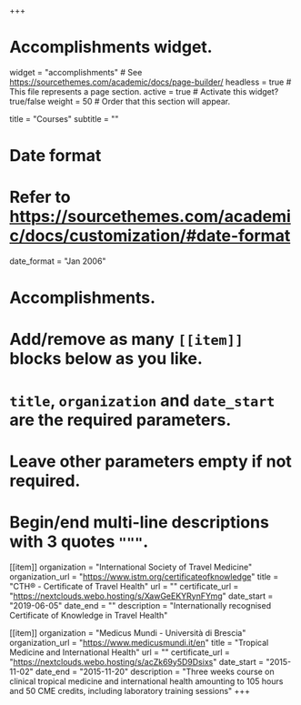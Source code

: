 +++
# Accomplishments widget.
widget = "accomplishments"  # See https://sourcethemes.com/academic/docs/page-builder/
headless = true  # This file represents a page section.
active = true  # Activate this widget? true/false
weight = 50  # Order that this section will appear.

title = "Courses"
subtitle = ""

# Date format
#   Refer to https://sourcethemes.com/academic/docs/customization/#date-format
date_format = "Jan 2006"

# Accomplishments.
#   Add/remove as many `[[item]]` blocks below as you like.
#   `title`, `organization` and `date_start` are the required parameters.
#   Leave other parameters empty if not required.
#   Begin/end multi-line descriptions with 3 quotes `"""`.

[[item]]
  organization = "International Society of Travel Medicine"
  organization_url = "https://www.istm.org/certificateofknowledge"
  title = "CTH® - Certificate of Travel Health"
  url = ""
  certificate_url = "https://nextclouds.webo.hosting/s/XawGeEKYRynFYmg"
  date_start = "2019-06-05"
  date_end = ""
  description = "Internationally recognised Certificate of Knowledge in Travel Health"

[[item]]
  organization = "Medicus Mundi - Università di Brescia"
  organization_url = "https://www.medicusmundi.it/en"
  title = "Tropical Medicine and International Health"
  url = ""
  certificate_url = "https://nextclouds.webo.hosting/s/acZk69y5D9Dsixs"
  date_start = "2015-11-02"
  date_end = "2015-11-20"
  description = "Three weeks course on clinical tropical medicine and international health amounting to 105 hours and 50 CME credits, including laboratory training sessions"
+++
